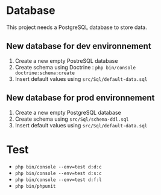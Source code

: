 # Database

This project needs a PostgreSQL database to store data.

## New database for dev environnement

1. Create a new empty PostreSQL database
2. Create schema using Doctrine : `php bin/console doctrine:schema:create`
3. Insert default values using `src/Sql/default-data.sql`

## New database for prod environnement

1. Create a new empty PostgreSQL database
2. Create schema using `src/Sql/schema-ddl.sql`
3. Insert default values using `src/Sql/default-data.sql`

# Test

- `php bin/console --env=test d:d:c`
- `php bin/console --env=test d:s:c`
- `php bin/console --env=test d:f:l`
- `php bin/phpunit`
